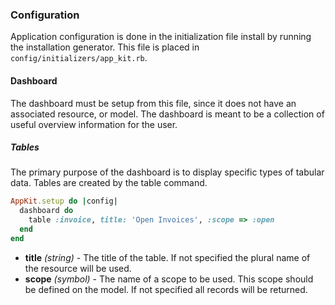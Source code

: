 ### Configuration

Application configuration is done in the initialization file install by running
the installation generator. This file is placed in
`config/initializers/app_kit.rb`.

#### Dashboard

The dashboard must be setup from this file, since it does not have an associated
resource, or model. The dashboard is meant to be a collection of useful overview
information for the user.

<a id="tables" name="tables"></a>
##### Tables

The primary purpose of the dashboard is to display specific types of tabular
data. Tables are created by the table command.

```ruby
AppKit.setup do |config|
  dashboard do
    table :invoice, title: 'Open Invoices', :scope => :open
  end
end
```
-   __title__ _(string)_ - The title of the table. If not specified the plural
    name of the resource will be used.
-   __scope__ _(symbol)_ - The name of a scope to be used. This scope should be
      defined on the model. If not specified all records will be returned.
